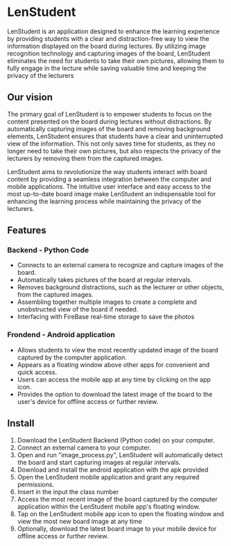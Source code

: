 # LenStudent

LenStudent is an application designed to enhance the learning experience by providing students with a clear and distraction-free way to view the information displayed on the board during lectures.
By utilizing image recognition technology and capturing images of the board, LenStudent eliminates the need for students to take their own pictures,
allowing them to fully engage in the lecture while saving valuable time and keeping the privacy of the lecturers

## Our vision
The primary goal of LenStudent is to empower students to focus on the content presented on the board during lectures without distractions.
By automatically capturing images of the board and removing background elements,
LenStudent ensures that students have a clear and uninterrupted view of the information. This not only saves time for students, as they no longer need to take their own pictures,
but also respects the privacy of the lecturers by removing them from the captured images.

LenStudent aims to revolutionize the way students interact with board content by providing a seamless integration between the computer and mobile applications.
The intuitive user interface and easy access to the most up-to-date board image make LenStudent an indispensable tool for enhancing the learning process while maintaining the privacy of the lecturers.

## Features
### Backend - Python Code
- Connects to an external camera to recognize and capture images of the board.
- Automatically takes pictures of the board at regular intervals.
- Removes background distractions, such as the lecturer or other objects, from the captured images.
- Assembling together multiple images to create a complete and unobstructed view of the board if needed.
- Interfacing with FireBase real-time storage to save the photos

### Frondend - Android application
- Allows students to view the most recently updated image of the board captured by the computer application.
- Appears as a floating window above other apps for convenient and quick access.
- Users can access the mobile app at any time by clicking on the app icon.
- Provides the option to download the latest image of the board to the user's device for offline access or further review.

## Install
1. Download the LenStudent Backend (Python code) on your computer.
2. Connect an external camera to your computer.
3. Open and run "image_process.py", LenStudent will automatically detect the board and start capturing images at regular intervals.
4. Download and install the android application with the apk provided
5. Open the LenStudent mobile application and grant any required permissions.
7. Insert in the input the class number
8. Access the most recent image of the board captured by the computer application within the LenStudent mobile app's floating window.
9. Tap on the LenStudent mobile app icon to open the floating window and view the most new board image at any time
10. Optionally, download the latest board image to your mobile device for offline access or further review.
